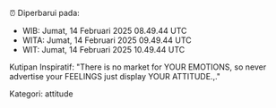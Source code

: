 ⏰ Diperbarui pada:
- WIB: Jumat, 14 Februari 2025 08.49.44 UTC
- WITA: Jumat, 14 Februari 2025 09.49.44 UTC
- WIT: Jumat, 14 Februari 2025 10.49.44 UTC

Kutipan Inspiratif:
"There is no market for YOUR EMOTIONS, so never advertise your FEELINGS just display YOUR ATTITUDE.,."


Kategori: attitude

